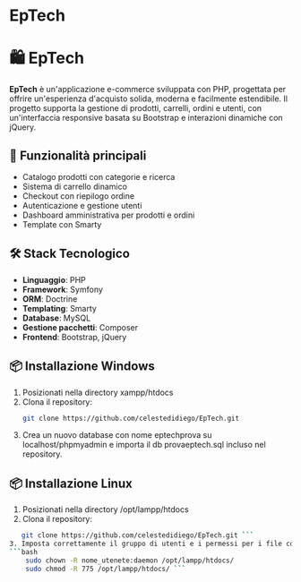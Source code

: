 # EpTech

# 🛍️ EpTech

**EpTech** è un'applicazione e-commerce sviluppata con PHP, progettata per offrire un'esperienza d'acquisto solida, moderna e facilmente estendibile. Il progetto supporta la gestione di prodotti, carrelli, ordini e utenti, con un'interfaccia responsive basata su Bootstrap e interazioni dinamiche con jQuery.

## 🚀 Funzionalità principali

- Catalogo prodotti con categorie e ricerca
- Sistema di carrello dinamico
- Checkout con riepilogo ordine
- Autenticazione e gestione utenti
- Dashboard amministrativa per prodotti e ordini
- Template con Smarty

## 🛠️ Stack Tecnologico

- **Linguaggio**: PHP
- **Framework**: Symfony
- **ORM**: Doctrine
- **Templating**: Smarty
- **Database**: MySQL
- **Gestione pacchetti**: Composer
- **Frontend**: Bootstrap, jQuery

## 📦 Installazione Windows

1. Posizionati nella directory xampp/htdocs
2. Clona il repository:
   ```bash
   git clone https://github.com/celestedidiego/EpTech.git

2. Crea un nuovo database con nome eptechprova su localhost/phpmyadmin e importa il db provaeptech.sql incluso nel repository.

## 📦 Installazione Linux

1. Posizionati nella directory /opt/lampp/htdocs
2. Clona il repository:
```bash
   git clone https://github.com/celestedidiego/EpTech.git ```
3. Imposta correttamente il gruppo di utenti e i permessi per i file con questi comandi:
```bash
    sudo chown -R nome_utenete:daemon /opt/lampp/htdocs/
    sudo chmod -R 775 /opt/lampp/htdocs/ ```
